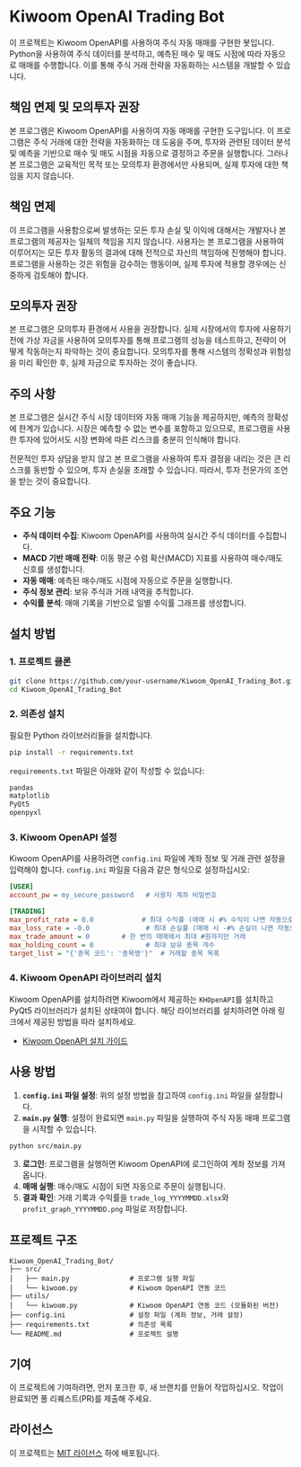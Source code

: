 # Kiwoom OpenAI Trading Bot

이 프로젝트는 Kiwoom OpenAPI를 사용하여 주식 자동 매매를 구현한 봇입니다. Python을 사용하여 주식 데이터를 분석하고, 예측된 매수 및 매도 시점에 따라 자동으로 매매를 수행합니다. 이를 통해 주식 거래 전략을 자동화하는 시스템을 개발할 수 있습니다.

## 책임 면제 및 모의투자 권장

본 프로그램은 Kiwoom OpenAPI를 사용하여 자동 매매를 구현한 도구입니다. 이 프로그램은 주식 거래에 대한 전략을 자동화하는 데 도움을 주며, 투자와 관련된 데이터 분석 및 예측을 기반으로 매수 및 매도 시점을 자동으로 결정하고 주문을 실행합니다. 그러나 본 프로그램은 교육적인 목적 또는 모의투자 환경에서만 사용되며, 실제 투자에 대한 책임을 지지 않습니다.

## 책임 면제

이 프로그램을 사용함으로써 발생하는 모든 투자 손실 및 이익에 대해서는 개발자나 본 프로그램의 제공자는 일체의 책임을 지지 않습니다. 사용자는 본 프로그램을 사용하여 이루어지는 모든 투자 활동의 결과에 대해 전적으로 자신의 책임하에 진행해야 합니다. 프로그램을 사용하는 것은 위험을 감수하는 행동이며, 실제 투자에 적용할 경우에는 신중하게 검토해야 합니다.

## 모의투자 권장

본 프로그램은 모의투자 환경에서 사용을 권장합니다. 실제 시장에서의 투자에 사용하기 전에 가상 자금을 사용하여 모의투자를 통해 프로그램의 성능을 테스트하고, 전략이 어떻게 작동하는지 파악하는 것이 중요합니다. 모의투자를 통해 시스템의 정확성과 위험성을 미리 확인한 후, 실제 자금으로 투자하는 것이 좋습니다.

## 주의 사항

본 프로그램은 실시간 주식 시장 데이터와 자동 매매 기능을 제공하지만, 예측의 정확성에 한계가 있습니다. 시장은 예측할 수 없는 변수를 포함하고 있으므로, 프로그램을 사용한 투자에 있어서도 시장 변화에 따른 리스크를 충분히 인식해야 합니다.

전문적인 투자 상담을 받지 않고 본 프로그램을 사용하여 투자 결정을 내리는 것은 큰 리스크를 동반할 수 있으며, 투자 손실을 초래할 수 있습니다. 따라서, 투자 전문가의 조언을 받는 것이 중요합니다.

## 주요 기능

- **주식 데이터 수집**: Kiwoom OpenAPI를 사용하여 실시간 주식 데이터를 수집합니다.
- **MACD 기반 매매 전략**: 이동 평균 수렴 확산(MACD) 지표를 사용하여 매수/매도 신호를 생성합니다.
- **자동 매매**: 예측된 매수/매도 시점에 자동으로 주문을 실행합니다.
- **주식 정보 관리**: 보유 주식과 거래 내역을 추적합니다.
- **수익률 분석**: 매매 기록을 기반으로 일별 수익률 그래프를 생성합니다.

## 설치 방법

### 1. 프로젝트 클론

```bash
git clone https://github.com/your-username/Kiwoom_OpenAI_Trading_Bot.git
cd Kiwoom_OpenAI_Trading_Bot
```

### 2. 의존성 설치

필요한 Python 라이브러리들을 설치합니다.

```bash
pip install -r requirements.txt
```

`requirements.txt` 파일은 아래와 같이 작성할 수 있습니다:

```txt
pandas
matplotlib
PyQt5
openpyxl
```

### 3. Kiwoom OpenAPI 설정

Kiwoom OpenAPI를 사용하려면 `config.ini` 파일에 계좌 정보 및 거래 관련 설정을 입력해야 합니다. `config.ini` 파일을 다음과 같은 형식으로 설정하십시오:

```ini
[USER]
account_pw = my_secure_password   # 사용자 계좌 비밀번호

[TRADING]
max_profit_rate = 0.0            # 최대 수익률 (매매 시 #% 수익이 나면 자동으로 매도)
max_loss_rate = -0.0              # 최대 손실률 (매매 시 -#% 손실이 나면 자동으로 손절)
max_trade_amount = 0        # 한 번의 매매에서 최대 #원까지만 거래
max_holding_count = 0             # 최대 보유 종목 개수
target_list = "{'종목 코드': '종목명'}"  # 거래할 종목 목록

```

### 4. Kiwoom OpenAPI 라이브러리 설치

Kiwoom OpenAPI를 설치하려면 Kiwoom에서 제공하는 `KHOpenAPI`를 설치하고 PyQt5 라이브러리가 설치된 상태여야 합니다. 해당 라이브러리를 설치하려면 아래 링크에서 제공된 방법을 따라 설치하세요.

- [Kiwoom OpenAPI 설치 가이드](https://www.kiwoom.com)

## 사용 방법

1. **`config.ini` 파일 설정**: 위의 설정 방법을 참고하여 `config.ini` 파일을 설정합니다.
2. **`main.py` 실행**: 설정이 완료되면 `main.py` 파일을 실행하여 주식 자동 매매 프로그램을 시작할 수 있습니다.

```bash
python src/main.py
```

3. **로그인**: 프로그램을 실행하면 Kiwoom OpenAPI에 로그인하여 계좌 정보를 가져옵니다.
4. **매매 실행**: 매수/매도 시점이 되면 자동으로 주문이 실행됩니다.
5. **결과 확인**: 거래 기록과 수익률을 `trade_log_YYYYMMDD.xlsx`와 `profit_graph_YYYYMMDD.png` 파일로 저장합니다.

## 프로젝트 구조

```
Kiwoom_OpenAI_Trading_Bot/
├── src/
│   ├── main.py               # 프로그램 실행 파일
│   └── kiwoom.py             # Kiwoom OpenAPI 연동 코드
├── utils/
│   └── kiwoom.py             # Kiwoom OpenAPI 연동 코드 (모듈화된 버전)
├── config.ini                # 설정 파일 (계좌 정보, 거래 설정)
├── requirements.txt          # 의존성 목록
└── README.md                 # 프로젝트 설명
```

## 기여

이 프로젝트에 기여하려면, 먼저 포크한 후, 새 브랜치를 만들어 작업하십시오. 작업이 완료되면 풀 리퀘스트(PR)를 제출해 주세요.

## 라이선스

이 프로젝트는 [MIT 라이선스](LICENSE) 하에 배포됩니다.

